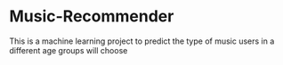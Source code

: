 # Music-Recommender
This is a machine learning project to predict the type of music users in a different age groups will choose

